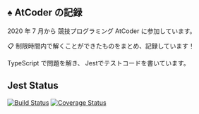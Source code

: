 ## :spades: AtCoder の記録

2020 年 7 月から 競技プログラミング AtCoder に参加しています。

:clipboard: 制限時間内で解くことができたものをまとめ、記録しています！

TypeScript で問題を解き、 Jestでテストコードを書いています。

## Jest Status
[![Build Status](https://travis-ci.org/kazuki-komori/AtCoder_record.svg?branch=master)](https://travis-ci.org/taniarascia/chip8)
[![Coverage Status](https://coveralls.io/repos/github/kazuki-komori/AtCoder_record/badge.svg?branch=master)](https://coveralls.io/github/taniarascia/chip8?branch=master)
